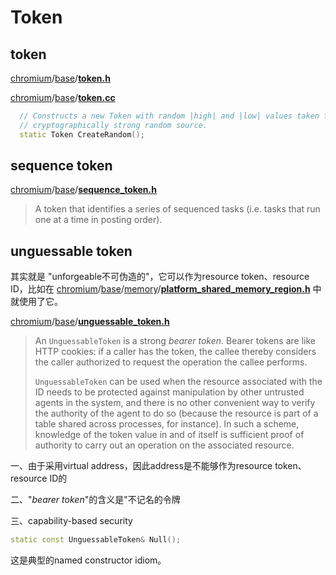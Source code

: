 # Token



## token

[chromium](https://github.com/chromium/chromium)/[base](https://github.com/chromium/chromium/tree/master/base)/**[token.h](https://github.com/chromium/chromium/blob/master/base/token.h)**

[chromium](https://github.com/chromium/chromium)/[base](https://github.com/chromium/chromium/tree/master/base)/**[token.cc](https://github.com/chromium/chromium/blob/master/base/token.cc)**

```C++
  // Constructs a new Token with random |high| and |low| values taken from a
  // cryptographically strong random source.
  static Token CreateRandom();
```



## sequence token



[chromium](https://github.com/chromium/chromium)/[base](https://github.com/chromium/chromium/tree/master/base)/**[sequence_token.h](https://github.com/chromium/chromium/blob/master/base/sequence_token.h)**

> A token that identifies a series of sequenced tasks (i.e. tasks that run one at a time in posting order).

## unguessable token

其实就是 "unforgeable不可伪造的"，它可以作为resource token、resource ID，比如在 [chromium](https://github.com/chromium/chromium)/[base](https://github.com/chromium/chromium/tree/master/base)/[memory](https://github.com/chromium/chromium/tree/master/base/memory)/**[platform_shared_memory_region.h](https://github.com/chromium/chromium/blob/master/base/memory/platform_shared_memory_region.h)** 中就使用了它。

[chromium](https://github.com/chromium/chromium)/[base](https://github.com/chromium/chromium/tree/master/base)/**[unguessable_token.h](https://github.com/chromium/chromium/blob/master/base/unguessable_token.h)**

> An `UnguessableToken` is a strong *bearer token*. Bearer tokens are like HTTP cookies: if a caller has the token, the callee thereby considers the caller authorized to request the operation the callee performs.
>
> `UnguessableToken` can be used when the resource associated with the ID needs to be protected against manipulation by other untrusted agents in the system, and there is no other convenient way to verify the authority of the agent to do so (because the resource is part of a table shared across processes, for instance). In such a scheme, knowledge of the token value in and of itself is sufficient proof of authority to carry out an operation on the associated resource.

一、由于采用virtual address，因此address是不能够作为resource token、resource ID的

二、"*bearer token*"的含义是"不记名的令牌

三、capability-based security



```C++
static const UnguessableToken& Null();
```

这是典型的named constructor idiom。